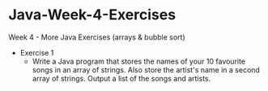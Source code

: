 # Java-Week-4-Exercises
Week 4 - More Java Exercises (arrays & bubble sort)

- Exercise 1 
    * Write a Java program that stores the names of your 10 favourite songs in an array of strings. 
    Also store the artist's name in a second array of strings. 
    Output a list of the songs and artists.